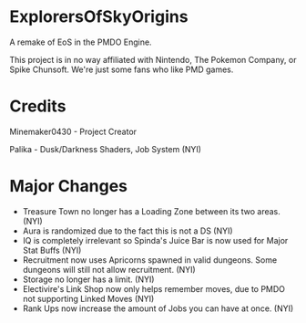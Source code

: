 # ExplorersOfSkyOrigins
 A remake of EoS in the PMDO Engine.

This project is in no way affiliated with Nintendo, The Pokemon Company, or Spike Chunsoft. We're just some fans who like PMD games.

# Credits
 Minemaker0430 - Project Creator

Palika - Dusk/Darkness Shaders, Job System (NYI)

# Major Changes
 - Treasure Town no longer has a Loading Zone between its two areas. (NYI)
 - Aura is randomized due to the fact this is not a DS (NYI)
 - IQ is completely irrelevant so Spinda's Juice Bar is now used for Major Stat Buffs (NYI)
 - Recruitment now uses Apricorns spawned in valid dungeons. Some dungeons will still not allow recruitment. (NYI)
 - Storage no longer has a limit. (NYI)
 - Electivire's Link Shop now only helps remember moves, due to PMDO not supporting Linked Moves (NYI)
 - Rank Ups now increase the amount of Jobs you can have at once. (NYI)
